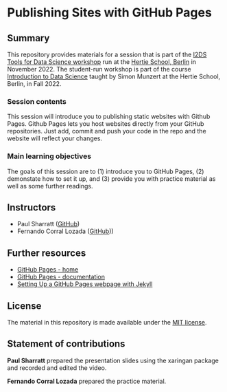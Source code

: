 # Publishing Sites with GitHub Pages


## Summary

This repository provides materials for a session that is part of the [I2DS Tools for Data Science workshop](https://github.com/intro-to-data-science-22-workshop) run at the [Hertie School, Berlin](https://www.hertie-school.org/en/) in November 2022. The student-run workshop is part of the course [Introduction to Data Science](https://github.com/intro-to-data-science-22) taught by Simon Munzert at the Hertie School, Berlin, in Fall 2022.

### Session contents

This session will introduce you to publishing static websites with Github Pages. Github Pages lets you host websites directly from your GitHub repositories. Just add, commit and push your code in the repo and the website will reflect your changes.

### Main learning objectives

The goals of this session are to (1) introduce you to GitHub Pages, (2) demonstate how to set it up, and (3) provide you with practice material as well as some further readings.

## Instructors

- Paul Sharratt ([GitHub](https://github.com/psharratt))
- Fernando Corral Lozada ([GitHub](https://github.com/FernandoCL1991))) 

## Further resources

- [GitHub Pages - home](https://pages.github.com)
- [GitHub Pages - documentation](https://docs.github.com/en/pages)
- [Setting Up a GitHub Pages webpage with Jekyll](https://docs.github.com/en/pages/setting-up-a-github-pages-site-with-jekyll)

## License

The material in this repository is made available under the [MIT license](http://opensource.org/licenses/mit-license.php). 

## Statement of contributions

**Paul Sharratt** prepared the presentation slides using the xaringan package and recorded and edited the video.

**Fernando Corral Lozada** prepared the practice material.



